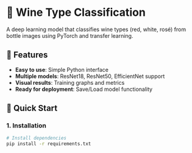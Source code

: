 # 🍷 Wine Type Classification

A deep learning model that classifies wine types (red, white, rosé) from bottle images using PyTorch and transfer learning.

## 🌟 Features

- **Easy to use**: Simple Python interface
- **Multiple models**: ResNet18, ResNet50, EfficientNet support
- **Visual results**: Training graphs and metrics
- **Ready for deployment**: Save/Load model functionality

## 🚀 Quick Start

### 1. Installation

```bash
# Install dependencies
pip install -r requirements.txt

